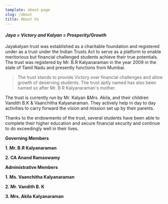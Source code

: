 ```yaml
---
template: about-page
slug: /about
title: About Us
---
```

#### ***Jaya = Victory and Kalyan = Prosperity/Growth***

Jayakalyan trust was established as a charitable foundation and registered under as a trust under the Indian Trusts Act to serve as a platform to enable meritorious but financial challenged students achieve their true potentials. The trust was registered by Mr. B.R Kalyanaraman in the year 2009 in the state of Tamil Nadu and presently functions from Mumbai. 

> The trust stands to provide Victory over financial challenges and allow growth of deserving students. The trust aptly named has also been named so after Mr. B R Kalyanaraman's mother. 

The trust is currently run by Mr. Kalyan &Mrs. Akila, and their children Vandith B.K & Vaanchitha Kalyanaraman. They actively help in day to day activities to carry forward the vision and mission set up by their parents. 

Thanks to the endowments of the trust, several students have been able to complete their higher education and secure financial security and continue to do exceedingly well in their lives.

**Governing Members** 

**1. Mr. B.R Kalyanaraman** 

**2.  CA Anand Ramaswamy**

**Administrative Members**

**1. Ms. Vaanchitha Kalyanaraman**

**2. Mr. Vandith B. K**

**3. Mrs. Akila Kalyanaraman**